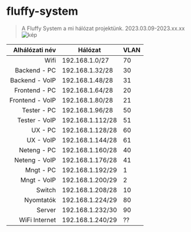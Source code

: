 # **fluffy-system**
>A Fluffy System a mi hálózat projektünk. 2023.03.09-2023.xx.xx
![kép](https://user-images.githubusercontent.com/90212127/224010262-06d1e826-d8a2-4ec7-a25c-a4cc0d320764.png)


| Alhálózati név          | Hálózat            | VLAN  |
| ----------------------: | ------------------ | ----- |
| Wifi                    | 192.168.1.0/27     | 70    |
| Backend - PC            | 192.168.1.32/28    | 30    |
| Backend - VoIP          | 192.168.1.48/28    | 31    |
| Frontend - PC           | 192.168.1.64/28    | 20    |
| Frontend - VoIP         | 192.168.1.80/28    | 21    |
| Tester - PC             | 192.168.1.96/28    | 50    |
| Tester - VoIP           | 192.168.1.112/28   | 51    |
| UX - PC                 | 192.168.1.128/28   | 60    |
| UX - VoIP               | 192.168.1.144/28   | 61    |
| Neteng - PC             | 192.168.1.160/28   | 40    |
| Neteng - VoIP           | 192.168.1.176/28   | 41    |
| Mngt - PC               | 192.168.1.192/29   | 1     |
| Mngt - VoIP             | 192.168.1.200/29   | 2     |
| Switch                  | 192.168.1.208/28   | 10    |
| Nyomtatók               | 192.168.1.224/29   | 80    |
| Server                  | 192.168.1.232/30   | 90    |
| WiFi Internet           | 192.168.1.240/29   |  ??   |
